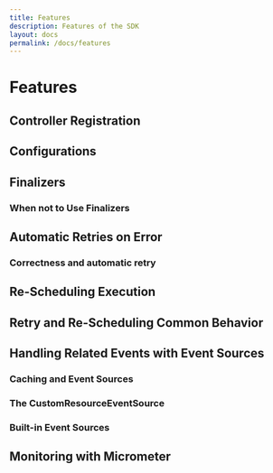 ```yaml
---
title: Features
description: Features of the SDK
layout: docs
permalink: /docs/features
---
```


# Features 

## Controller Registration

## Configurations

## Finalizers

### When not to Use Finalizers

## Automatic Retries on Error

### Correctness and automatic retry

## Re-Scheduling Execution

## Retry and Re-Scheduling Common Behavior

## Handling Related Events with Event Sources

### Caching and Event Sources

### The CustomResourceEventSource

### Built-in Event Sources

## Monitoring with Micrometer





